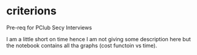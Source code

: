 # criterions
Pre-req for PClub Secy Interviews

I am a little short on time hence I am not giving some description here but the notebook contains all tha graphs (cost functoin vs time).
